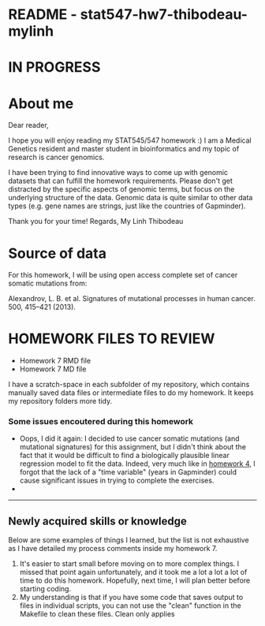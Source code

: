 # README - stat547-hw7-thibodeau-mylinh

# IN PROGRESS

# About me

Dear reader,

I hope you will enjoy reading my STAT545/547 homework :) I am a Medical Genetics resident and master student in bioinformatics and my topic of research is cancer genomics. 

I have been trying to find innovative ways to come up with genomic datasets that can fulfill the homework requirements. Please don't get distracted by the specific aspects of genomic terms, but focus on the underlying structure of the data. Genomic data is quite similar to other data types (e.g. gene names are strings, just like the countries of Gapminder).


Thank you for your time!
Regards,
My Linh Thibodeau

# Source of data

For this homework, I will be using open access complete set of cancer somatic mutations from: 

Alexandrov, L. B. et al. Signatures of mutational processes in human cancer. 500, 415–421 (2013).


# HOMEWORK FILES TO REVIEW

* Homework 7 RMD file 
* Homework 7 MD file 

I have a scratch-space in each subfolder of my repository, which contains manually saved data files or intermediate files to do my homework. It keeps my repository folders more tidy. 

### Some issues encoutered during this homework

* Oops, I did it again: I decided to use cancer somatic mutations (and mutational signatures) for this assignment, but I didn't think about the fact that it would be difficult to find a biologically plausible linear regression model to fit the data. Indeed, very much like in [homework 4](https://github.com/mylinhthibodeau/STAT545-HW-thibodeau-mylinh/tree/master/stat545-hw4-thibodeau-mylinh), I forgot that the lack of a "time variable" (years in Gapminder) could cause significant issues in trying to complete the exercises.
* 

***

## Newly acquired skills or knowledge

Below are some examples of things I learned, but the list is not exhaustive as I have detailed my process comments inside my homework 7.

1. It's easier to start small before moving on to more complex things. I missed that point again unfortunately, and it took me a lot a lot a lot of time to do this homework. Hopefully, next time, I will plan better before starting coding.
2. My understanding is that if you have some code that saves output to files in individual scripts, you can not use the "clean" function in the Makefile to clean these files. Clean only applies
